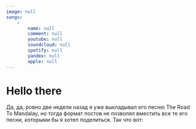 ```yaml
---
image: null
songs:
    -
        name: null
        comment: null
        youtube: null
        soundcloud: null
        spotify: null
        yandex: null
        apple: null
---
```

# Hello there

Да, да, ровно две недели назад я уже выкладывал его песню The Road To Mandalay, но тогда формат постов не позволял
вместить все те его песни, которыми бы я хотел поделиться. Так что вот: